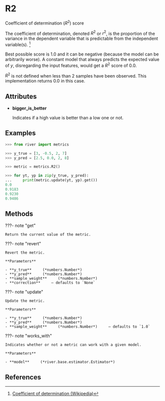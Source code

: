 # R2

Coefficient of determination ($R^2$) score

The coefficient of determination, denoted $R^2$ or $r^2$, is the proportion of the variance in the dependent variable that is predictable from the independent variable(s). [^1] 

Best possible score is 1.0 and it can be negative (because the model can be arbitrarily worse). A constant model that always predicts the expected value of $y$, disregarding the input features, would get a $R^2$ score of 0.0. 

$R^2$ is not defined when less than 2 samples have been observed. This implementation returns 0.0 in this case.


## Attributes

- **bigger_is_better**

    Indicates if a high value is better than a low one or not.


## Examples

```python
>>> from river import metrics

>>> y_true = [3, -0.5, 2, 7]
>>> y_pred = [2.5, 0.0, 2, 8]

>>> metric = metrics.R2()

>>> for yt, yp in zip(y_true, y_pred):
...     print(metric.update(yt, yp).get())
0.0
0.9183
0.9230
0.9486
```

## Methods

???- note "get"

    Return the current value of the metric.

    
???- note "revert"

    Revert the metric.

    **Parameters**

    - **y_true**     (*numbers.Number*)    
    - **y_pred**     (*numbers.Number*)    
    - **sample_weight**     (*numbers.Number*)    
    - **correction**     – defaults to `None`    
    
???- note "update"

    Update the metric.

    **Parameters**

    - **y_true**     (*numbers.Number*)    
    - **y_pred**     (*numbers.Number*)    
    - **sample_weight**     (*numbers.Number*)     – defaults to `1.0`    
    
???- note "works_with"

    Indicates whether or not a metric can work with a given model.

    **Parameters**

    - **model**     (*river.base.estimator.Estimator*)    
    
## References

[^1]: [Coefficient of determination (Wikipedia)](https://en.wikipedia.org/wiki/Coefficient_of_determination)

